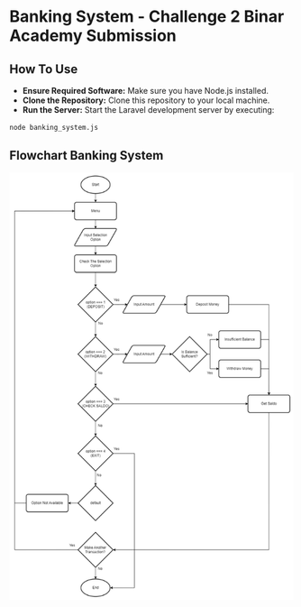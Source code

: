 # Banking System - Challenge 2 Binar Academy Submission

## How To Use

- **Ensure Required Software:** Make sure you have Node.js installed.
- **Clone the Repository:** Clone this repository to your local machine.
- **Run the Server:** Start the Laravel development server by executing:

```bash
node banking_system.js
```

## Flowchart Banking System

![image](./Flowchart_Banking%20System_Izzan%20Abdul%20Aziz.png)

